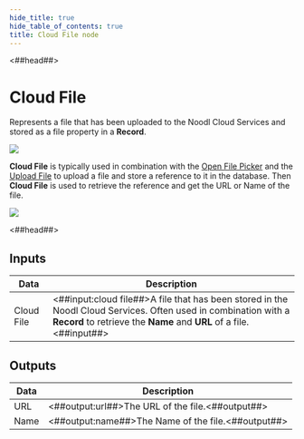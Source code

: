 ```yaml
---
hide_title: true
hide_table_of_contents: true
title: Cloud File node
---
```


<##head##>

# Cloud File

Represents a file that has been uploaded to the Noodl Cloud Services and stored as a file property in a **Record**.

<div className="ndl-image-with-background l">

![](/nodes/data/cloud-data/cloud-file/cloud-file.png)

</div>

**Cloud File** is typically used in combination with the [Open File Picker](/nodes/utilities/open-file-picker) and the [Upload File](/nodes/data/cloud-data/upload-file) to upload a file and store a reference to it in the database. Then **Cloud File** is used to retrieve the reference and get the URL or Name of the file.

<div className="ndl-image-with-background l">

![](/nodes/data/cloud-data/upload-file/upload-file.png)

</div>
<##head##>

## Inputs

| Data                                         | Description                                                                                                                                                                           |
| -------------------------------------------- | ------------------------------------------------------------------------------------------------------------------------------------------------------------------------------------- |
| <span className="ndl-data">Cloud File</span> | <##input:cloud file##>A file that has been stored in the Noodl Cloud Services. Often used in combination with a **Record** to retrieve the **Name** and **URL** of a file.<##input##> |

## Outputs

| Data                                   | Description                                        |
| -------------------------------------- | -------------------------------------------------- |
| <span className="ndl-data">URL</span>  | <##output:url##>The URL of the file.<##output##>   |
| <span className="ndl-data">Name</span> | <##output:name##>The Name of the file.<##output##> |
